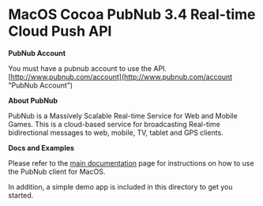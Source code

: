 MacOS Cocoa PubNub 3.4 Real-time Cloud Push API
===============================================

**PubNub Account**

You must have a pubnub account to use the API.
[http://www.pubnub.com/account](http://www.pubnub.com/account "PubNub Account")

**About PubNub**

PubNub is a Massively Scalable Real-time Service for Web and Mobile Games.
This is a cloud-based service for broadcasting Real-time bidirectional
messages to web, mobile, TV, tablet and GPS clients.

**Docs and Examples**

Please refer to the [main documentation](../iOS) page for instructions on how to use the PubNub client for MacOS.

In addition, a simple demo app is included in this directory to get you started.

